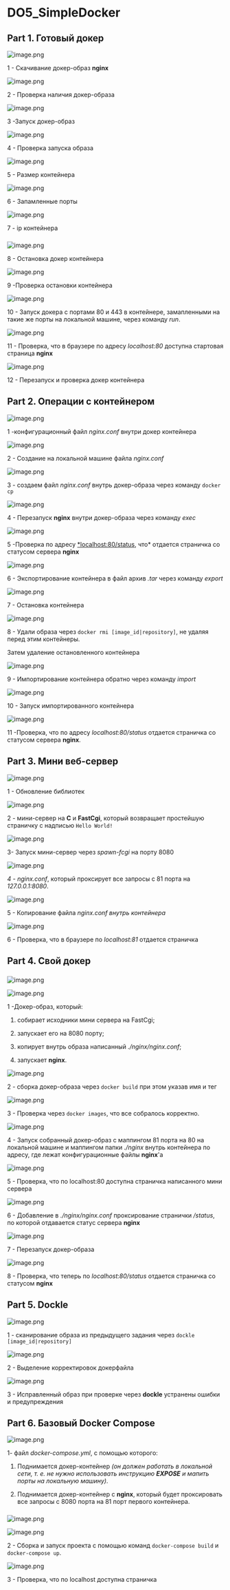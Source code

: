 # DO5_SimpleDocker

## Part 1. Готовый докер

![image.png](image.png)

1 - Скачивание докер-образ  **nginx**

![image.png](image%201.png)

2 - Проверка наличия докер-образа

![image.png](image%202.png)

3 -Запуск докер-образ 

![image.png](image%203.png)

4 - Проверка запуска образа

![image.png](image%204.png)

5 - Размер контейнера

![image.png](image%205.png)

6 - Запамленные порты

![image.png](image%206.png)

7 - ip контейнера

### 

![image.png](image%207.png)

8 - Остановка докер контейнера

![image.png](image%208.png)

9 -Проверка остановки контейнера

![image.png](image%209.png)

10 - Запуск докера с портами 80 и 443 в контейнере, замапленными на такие же порты на локальной машине, через команду *run*.

![image.png](image%2010.png)

11 - Проверка, что в браузере по адресу *localhost:80* доступна стартовая страница **nginx**

![image.png](image%2011.png)

12 - Перезапуск и проверка докер контейнера 

### 

## Part 2. Операции с контейнером

![image.png](image%2012.png)

1 -конфигурационный файл *nginx.conf* внутри докер контейнера

![image.png](image%2013.png)

2 - Создание на локальной машине файла *nginx.conf*

![image.png](image%2014.png)

3 - создаем файл *nginx.conf* внутрь докер-образа через команду `docker cp`

![image.png](image%2015.png)

4 - Перезапуск **nginx** внутри докер-образа через команду *exec*

![image.png](image%2016.png)

5 -Проверка по адресу [*localhost:80/status](http://localhost:80/statusб), что* отдается страничка со статусом сервера **nginx**

![image.png](image%2017.png)

6 - Экспортирование контейнера в файл архив *.tar* через команду *export*

![image.png](image%2018.png)

7 - Остановка контейнера

![image.png](image%2019.png)

8 - Удали образа через `docker rmi [image_id|repository]`, не удаляя перед этим контейнеры.

Затем удаление остановленного контейнера

![image.png](image%2020.png)

9 - Импортирование контейнера обратно через команду *import*

![image.png](image%2021.png)

10 - Запуск импортированного контейнера

![image.png](image%2022.png)

11 -Проверка, что по адресу *localhost:80/status* отдается страничка со статусом сервера **nginx**.

## Part 3. Мини веб-сервер

![image.png](image%2023.png)

1 - Обновление библиотек

![image.png](image%2024.png)

2 - мини-сервер на **C** и **FastCgi**, который возвращает простейшую страничку с надписью `Hello World!`

![image.png](image%2025.png)

3- Запуск  мини-сервер через *spawn-fcgi* на порту 8080

![image.png](image%2026.png)

*4 - nginx.conf*, который  проксирует все запросы с 81 порта на *127.0.0.1:8080*.

![image.png](image%2027.png)

5 - Копирование файла *nginx.conf внутрь контейнера*

![image.png](image%2028.png)

6 - Проверка, что в браузере по *localhost:81* отдается страничка

## Part 4. Свой докер

### 

![image.png](image%2029.png)

![image.png](image%2030.png)

1 -Докер-образ, который:

1) собирает исходники мини сервера на FastCgi;

2) запускает его на 8080 порту;

3) копирует внутрь образа написанный *./nginx/nginx.conf*;

4) запускает **nginx**.

![image.png](image%2031.png)

2 - сборка докер-образа через `docker build` при этом указав имя и тег

![image.png](image%2032.png)

3 - Проверка через `docker images`, что все собралось корректно.

![image.png](image%2033.png)

4 - Запуск собранный докер-образ с маппингом 81 порта на 80 на локальной машине и маппингом папки *./nginx* внутрь контейнера по адресу, где лежат конфигурационные файлы **nginx**'а 

![image.png](image%2034.png)

5 - Проверка, что по localhost:80 доступна страничка написанного мини сервера

![image.png](image%2035.png)

6 - Добавление в *./nginx/nginx.conf* проксирование странички */status*, по которой отдавается статус сервера **nginx**

![image.png](image%2036.png)

7 - Перезапуск докер-образа

![image.png](image%2037.png)

8 - Проверка, что теперь по *localhost:80/status* отдается страничка со статусом **nginx**

## Part 5. **Dockle**

![image.png](image%2038.png)

1 - сканирование образа из предыдущего задания через `dockle [image_id|repository]`

![image.png](image%2039.png)

2 - Выделение корректировок докерфайла

![image.png](image%2040.png)

3 - Исправленный образ  при проверке через **dockle** устранены ошибки и предупреждения

## Part 6. Базовый **Docker Compose**

![image.png](image%2041.png)

1- файл *docker-compose.yml*, с помощью которого:

1) Поднимается докер-контейнер *(он должен работать в локальной сети, т. е. не нужно использовать инструкцию **EXPOSE** и мапить порты на локальную машину)*.

2) Поднимается докер-контейнер с **nginx**, который будет проксировать все запросы с 8080 порта на 81 порт первого контейнера.

### 

![image.png](image%2042.png)

![image.png](image%2043.png)

2  - Сборка и запуск проекта с помощью команд `docker-compose build` и `docker-compose up`.

![image.png](image%2034.png)

3 - Проверка, что по localhost доступна страничка 

###